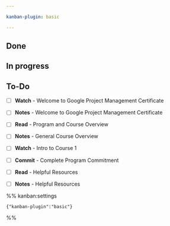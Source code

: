 ```yaml
---

kanban-plugin: basic

---
```


## Done



## In progress



## To-Do

- [ ] **Watch** - Welcome to Google Project Management Certificate
- [ ] **Notes** - Welcome to Google Project Management Certificate
- [ ] **Read** - Program and Course Overview
- [ ] **Notes** - General Course Overview
- [ ] **Watch** - Intro to Course 1
- [ ] **Commit** - Complete Program Commitment
- [ ] **Read** - Helpful Resources
- [ ] **Notes** - Helpful Resources




%% kanban:settings
```
{"kanban-plugin":"basic"}
```
%%